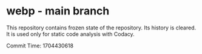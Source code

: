 # webp - main branch

This repository contains frozen state of the repository.
Its history is cleared. It is used only for static code
analysis with Codacy.

Commit Time: 1704430618